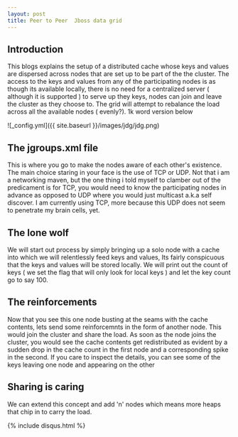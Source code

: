 ```yaml
---
layout: post
title: Peer to Peer  Jboss data grid
---
```


## Introduction

This blogs explains the setup of a distributed cache whose keys and values are dispersed across nodes that are
set up to be part of the the cluster. The access to the keys and values from any of the participating nodes is
as though its available locally, there is no need for a centralized server ( although it is supported ) to serve up
they keys, nodes can join and leave the cluster as they choose to. The grid will attempt to rebalance the load across all
the available nodes ( evenly?). 1k word version below

![_config.yml]({{ site.baseurl }}/images/jdg/jdg.png)


## The jgroups.xml file

This is where you go to make the nodes aware of each other's existence. The main choice staring in your face is
the use of TCP or UDP. Not that i am a networking maven, but the one thing i told myself to clamber out of the predicament
is for TCP, you would need to know the participating nodes in advance as opposed to UDP where you would just multicast
a.k.a self discover. I am currently using TCP, more because this UDP does not seem to penetrate my brain cells, yet.


## The lone wolf

We will start out process by simply bringing up a solo node with a cache into which we will relentlessly feed keys and values, Its
fairly conspicuous that the keys and values will be stored locally. We will print out the count of keys ( we set the flag that will
only look for local keys ) and let the key count go to say 100.

## The reinforcements

Now that you see this one node busting at the seams with the cache contents, lets send some reinforcemnts in the form of another
node. This would join the cluster and share the load. As soon as the node joins the cluster, you would see the cache contents get
redistributed as evident by a sudden drop in the cache count in the first node and a corresponding spike in the second. If you
care to inspect the details, you can see some of the keys leaving one node and appearing on the other

## Sharing is caring

We can extend this concept and add 'n' nodes which means more heaps that chip in to carry the load.

{% include disqus.html %}













